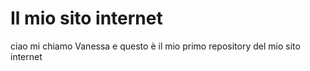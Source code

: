 # Il mio sito internet

ciao mi chiamo Vanessa e questo è il mio primo repository del mio sito internet
